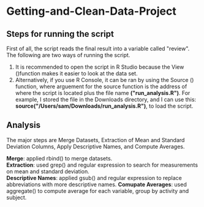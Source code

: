 # Getting-and-Clean-Data-Project
## Steps for running the script
First of all, the script reads the final result into a variable called "review". The following are two ways of running the script. 

1. It is recommended to open the script in R Studio because the View ()function makes it easier to look at the data set. 
2. Alternatively, if you use R Console, it can be ran by using the Source () function, where arguement for the source function is the address of where the script is located plus the file name <b>("run_analysis.R")</b>. For example, I stored the file in the Downloads directory, and I can use this: <b>source("/Users/sam/Downloads/run_analysis.R")</b>, to load the script.

## Analysis
The major steps are Merge Datasets, Extraction of Mean and Standard Deviation Columns, Apply Descriptive Names, and Compute Averages.

<b>Merge</b>: applied rbind() to merge datasets.  
<b>Extraction</b>: used grep() and regular expression to search for measurements on mean and standard deviation.  
<b>Descriptive Names</b>: applied gsub() and regular expression to replace abbreviations with more descriptive names. 
<b>Comupate Averages</b>: used aggregate() to compute average for each variable, group by activity and subject.
 
